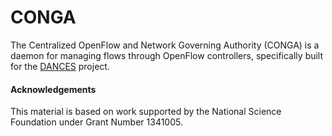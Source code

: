 # CONGA
The Centralized OpenFlow and Network Governing Authority (CONGA) is a daemon for managing flows through OpenFlow controllers, 
specifically built for the [DANCES](https://www.dances-sdn.org/) project.

#### Acknowledgements

This material is based on work supported by the National Science Foundation under Grant Number 1341005.
